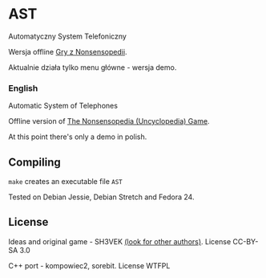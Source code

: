 # AST
Automatyczny System Telefoniczny

Wersja offline [Gry z Nonsensopedii](http://nonsensopedia.wikia.com/wiki/Gra:Telefon).

Aktualnie działa tylko menu główne - wersja demo.

### English
Automatic System of Telephones

Offline version of [The Nonsensopedia (Uncyclopedia) Game](http://nonsensopedia.wikia.com/wiki/Gra:Telefon).

At this point there's only a demo in polish.

## Compiling
`make` creates an executable file `AST`

Tested on Debian Jessie, Debian Stretch and Fedora 24.

## License
Ideas and original game - SH3VEK [(look for other authors)](http://nonsensopedia.wikia.com/wiki/Gra:Telefon?action=history).
License CC-BY-SA 3.0

C++ port - kompowiec2, sorebit.
License WTFPL
